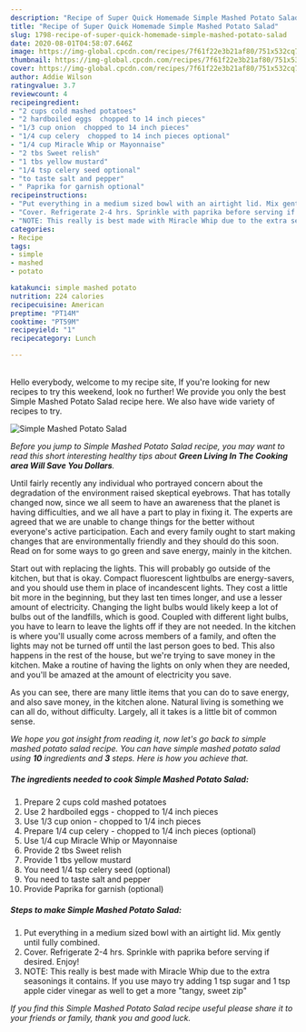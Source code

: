 ```yaml
---
description: "Recipe of Super Quick Homemade Simple Mashed Potato Salad"
title: "Recipe of Super Quick Homemade Simple Mashed Potato Salad"
slug: 1798-recipe-of-super-quick-homemade-simple-mashed-potato-salad
date: 2020-08-01T04:58:07.646Z
image: https://img-global.cpcdn.com/recipes/7f61f22e3b21af80/751x532cq70/simple-mashed-potato-salad-recipe-main-photo.jpg
thumbnail: https://img-global.cpcdn.com/recipes/7f61f22e3b21af80/751x532cq70/simple-mashed-potato-salad-recipe-main-photo.jpg
cover: https://img-global.cpcdn.com/recipes/7f61f22e3b21af80/751x532cq70/simple-mashed-potato-salad-recipe-main-photo.jpg
author: Addie Wilson
ratingvalue: 3.7
reviewcount: 4
recipeingredient:
- "2 cups cold mashed potatoes"
- "2 hardboiled eggs  chopped to 14 inch pieces"
- "1/3 cup onion  chopped to 14 inch pieces"
- "1/4 cup celery  chopped to 14 inch pieces optional"
- "1/4 cup Miracle Whip or Mayonnaise"
- "2 tbs Sweet relish"
- "1 tbs yellow mustard"
- "1/4 tsp celery seed optional"
- "to taste salt and pepper"
- " Paprika for garnish optional"
recipeinstructions:
- "Put everything in a medium sized bowl with an airtight lid. Mix gently until fully combined."
- "Cover. Refrigerate 2-4 hrs. Sprinkle with paprika before serving if desired. Enjoy!"
- "NOTE: This really is best made with Miracle Whip due to the extra seasonings it contains. If you use mayo try adding 1 tsp sugar and 1 tsp apple cider vinegar as well to get a more &#34;tangy, sweet zip&#34;"
categories:
- Recipe
tags:
- simple
- mashed
- potato

katakunci: simple mashed potato 
nutrition: 224 calories
recipecuisine: American
preptime: "PT14M"
cooktime: "PT59M"
recipeyield: "1"
recipecategory: Lunch

---
```

<br>
Hello everybody, welcome to my recipe site, If you're looking for new recipes to try this weekend, look no further! We provide you only the best Simple Mashed Potato Salad recipe here. We also have wide variety of recipes to try.
<br>


![Simple Mashed Potato Salad](https://img-global.cpcdn.com/recipes/7f61f22e3b21af80/751x532cq70/simple-mashed-potato-salad-recipe-main-photo.jpg)

<i>Before you jump to Simple Mashed Potato Salad recipe, you may want to read this short interesting healthy tips about 
<strong>Green Living In The Cooking area Will Save You Dollars</strong>.</i>
</br>

Until fairly recently any individual who portrayed concern about the degradation of the environment raised skeptical eyebrows. That has totally changed now, since we all seem to have an awareness that the planet is having difficulties, and we all have a part to play in fixing it. The experts are agreed that we are unable to change things for the better without everyone's active participation. Each and every family ought to start making changes that are environmentally friendly and they should do this soon. Read on for some ways to go green and save energy, mainly in the kitchen.

Start out with replacing the lights. This will probably go outside of the kitchen, but that is okay. Compact fluorescent lightbulbs are energy-savers, and you should use them in place of incandescent lights. They cost a little bit more in the beginning, but they last ten times longer, and use a lesser amount of electricity. Changing the light bulbs would likely keep a lot of bulbs out of the landfills, which is good. Coupled with different light bulbs, you have to learn to leave the lights off if they are not needed. In the kitchen is where you'll usually come across members of a family, and often the lights may not be turned off until the last person goes to bed. This also happens in the rest of the house, but we're trying to save money in the kitchen. Make a routine of having the lights on only when they are needed, and you'll be amazed at the amount of electricity you save.

As you can see, there are many little items that you can do to save energy, and also save money, in the kitchen alone. Natural living is something we can all do, without difficulty. Largely, all it takes is a little bit of common sense.


<i>We hope you got insight from reading it, now let's go back to simple mashed potato salad recipe. You can have simple mashed potato salad using <strong>10</strong> ingredients and <strong>3</strong> steps. Here is how you achieve that.
</i>

##### The ingredients needed to cook Simple Mashed Potato Salad:

1. Prepare 2 cups cold mashed potatoes
1. Use 2 hardboiled eggs - chopped to 1/4 inch pieces
1. Use 1/3 cup onion - chopped to 1/4 inch pieces
1. Prepare 1/4 cup celery - chopped to 1/4 inch pieces (optional)
1. Use 1/4 cup Miracle Whip or Mayonnaise
1. Provide 2 tbs Sweet relish
1. Provide 1 tbs yellow mustard
1. You need 1/4 tsp celery seed (optional)
1. You need to taste salt and pepper
1. Provide  Paprika for garnish (optional)


##### Steps to make Simple Mashed Potato Salad:

1. Put everything in a medium sized bowl with an airtight lid. Mix gently until fully combined.
1. Cover. Refrigerate 2-4 hrs. Sprinkle with paprika before serving if desired. Enjoy!
1. NOTE: This really is best made with Miracle Whip due to the extra seasonings it contains. If you use mayo try adding 1 tsp sugar and 1 tsp apple cider vinegar as well to get a more &#34;tangy, sweet zip&#34;


<i>If you find this Simple Mashed Potato Salad recipe useful please share it to your friends or family, thank you and good luck.</i>
